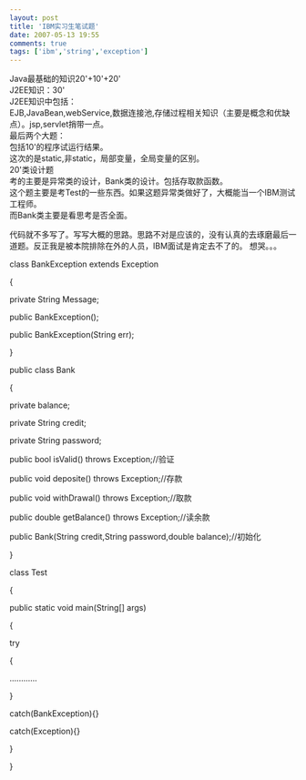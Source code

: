 ```yaml
---
layout: post
title: 'IBM实习生笔试题'
date: 2007-05-13 19:55
comments: true
tags: ['ibm','string','exception']
---
```


Java最基础的知识20'+10'+20'  
J2EE知识：30'  
J2EE知识中包括：  
EJB,JavaBean,webService,数据连接池,存储过程相关知识（主要是概念和优缺点）。jsp,servlet捎带一点。  
最后两个大题：  
包括10'的程序试运行结果。  
这次的是static,非static，局部变量，全局变量的区别。  
20'类设计题  
考的主要是异常类的设计，Bank类的设计。包括存取款函数。  
这个题主要是考Test的一些东西。如果这题异常类做好了，大概能当一个IBM测试工程师。  
而Bank类主要是看思考是否全面。

代码就不多写了。写写大概的思路。思路不对是应该的，没有认真的去琢磨最后一道题。反正我是被本院排除在外的人员，IBM面试是肯定去不了的。  想哭。。。

class BankException extends Exception

{

private String Message;

public BankException();

public BankException(String err);

}

public class Bank

{

private balance;

private String credit;

private String password;

public bool isValid() throws Exception;//验证

public void deposite() throws Exception;//存款

public void withDrawal() throws Exception;//取款

public double getBalance() throws Exception;//读余款

public Bank(String credit,String password,double balance);//初始化

}

class Test

{

public static void main(String[] args)

{

try

{

............

}

catch(BankException){}

catch(Exception){}

}

}

